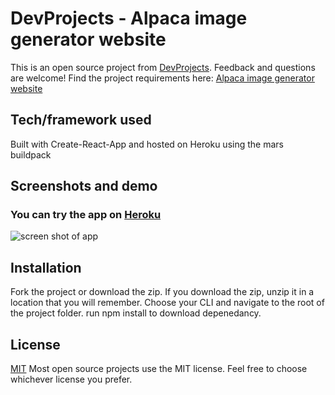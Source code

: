 # DevProjects - Alpaca image generator website

This is an open source project from [DevProjects](http://www.codementor.io/projects). Feedback and questions are welcome!
Find the project requirements here: [Alpaca image generator website](https://www.codementor.io/projects/web/alpaca-image-generator-website-ce2oc0eus8)

## Tech/framework used
Built with Create-React-App and hosted on Heroku using the mars buildpack

## Screenshots and demo
### You can try the app on [Heroku](https://abm-alpaca-image-generator.herokuapp.com/)
![screen shot of app](https://i.imgur.com/pCeXdlm.png)

## Installation
Fork the project or download the zip.
If you download the zip, unzip it in a location that you will remember.
Choose your CLI and navigate to the root of the project folder.
run npm install to download depenedancy.


## License
[MIT](https://choosealicense.com/licenses/mit/)
Most open source projects use the MIT license. Feel free to choose whichever license you prefer.
